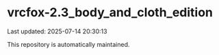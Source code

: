 # vrcfox-2.3_body_and_cloth_edition

Last updated: 2025-07-14 20:30:13

This repository is automatically maintained.
